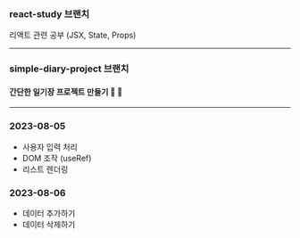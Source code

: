 ### react-study 브랜치

리액트 관련 공부 (JSX, State, Props)

<hr>

### simple-diary-project 브랜치

#### 간단한 일기장 프로젝트 만들기 📃 📃

<hr>

### 2023-08-05
- 사용자 입력 처리
- DOM 조작 (useRef)
- 리스트 렌더링

### 2023-08-06
- 데이터 추가하기
- 데이터 삭제하기
